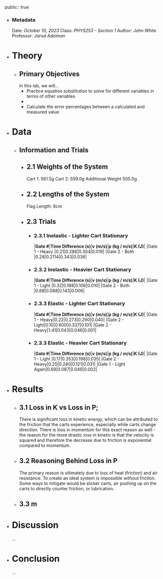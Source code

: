public:: true

- ### Metadata
  Date: *October 10, 2023*
  Class: *PHYS253 - Section 1*
  Author: *John White*
  Professor: *Jarod Adelman*
- # Theory
	- ## Primary Objectives
	  In this lab, we will...
	  * Practice equation substitution to solve for different variables in terms of other variables
	  * 
	  * Calculate the error percentages between a calculated and measured value
- # Data
	- ## Information and Trials
		- ## 2.1 Weights of the System
		  Cart 1: 561.5g
		  Cart 2: 559.0g
		  Additional Weight 505.0g
		- ## 2.2 Lengths of the System
		  Flag Length: 6cm
		- ## 2.3 Trials
			- ### 2.3.1 Inelastic - Lighter Cart Stationary
			  |**Gate #**|**Time Difference (s)**|**v (m/s)**|**p (kg / m/s)**|**K (J)**|
			  |Gate 1 - Heavy |0.21|0.286|0.304|0.019|
			  |Gate 2 - Both |0.28|0.2114|0.343|0.036|
			- ### 2.3.2 Inelastic - Heavier Cart Stationary
			  |**Gate #**|**Time Difference (s)**|**v (m/s)**|**p (kg / m/s)**|**K (J)**|
			  |Gate 1 - Light |0.32|0.188|0.106|0.010|
			  |Gate 2 - Both |0.68|0.088|0.143|0.006|
			- ### 2.3.3 Elastic - Lighter Cart Stationary
			  |**Gate #**|**Time Difference (s)**|**v (m/s)**|**p (kg / m/s)**|**K (J)**|
			  |Gate 1 - Heavy|0.22|0.273|0.290|0.040|
			  |Gate 2 - Light|0.10|0.600|0.337|0.101|
			  |Gate 2 - Heavy|1.41|0.043|0.046|0.001|
			- ### 2.3.3 Elastic - Heavier Cart Stationary
			  |**Gate #**|**Time Difference (s)**|**v (m/s)**|**p (kg / m/s)**|**K (J)**|
			  |Gate 1 - Light |0.17|0.353|0.198|0.035|
			  |Gate 2 - Heavy|0.25|0.240|0.121|0.031|
			  |Gate 1 - Light Again|0.69|0.087|0.049|0.002|
- # Results
	- ## 3.1 Loss in K vs Loss in P;
	  There is significant loss in kinetic energy, which can be attributed to the friction that the carts experience, especially while carts change direction. There is loss in momentum for this exact reason as well - the reason for the more drastic loss in kinetic is that the velocity is squared and therefore the decrease due to friction is exponential compared to momentum.
	- ## 3.2 Reasoning Behind Loss in P
	  The primary reason is ultimately due to loss of heat (friction) and air resistance. To create an ideal system is impossible without friction. Some ways to mitigate would be slicker carts, air pushing up on the carts to directly counter friction, or lubrication.
	- ## 3.3 m
- # Discussion
  ...
- # Conclusion
  ...